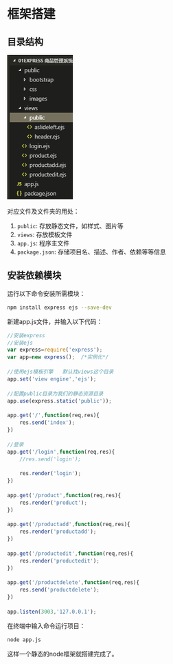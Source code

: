 # 框架搭建
## 目录结构
![](../assets/catalog.png)

对应文件及文件夹的用处：

1. `public`: 存放静态文件，如样式、图片等
2. `views`: 存放模板文件
3. `app.js`: 程序主文件
4. `package.json`: 存储项目名、描述、作者、依赖等等信息

## 安装依赖模块 

运行以下命令安装所需模块：

```sh
npm install express ejs --save-dev
```

新建app.js文件，并输入以下代码：

```js
//安装express
//安装ejs
var express=require('express');
var app=new express();  /*实例化*/

//使用ejs模板引擎   默认找views这个目录
app.set('view engine','ejs');

//配置public目录为我们的静态资源目录
app.use(express.static('public'));

app.get('/',function(req,res){
    res.send('index');
})

//登录
app.get('/login',function(req,res){
    //res.send('login');

    res.render('login');
})

app.get('/product',function(req,res){
    res.render('product');
})

app.get('/productadd',function(req,res){
    res.render('productadd');
})

app.get('/productedit',function(req,res){
    res.render('productedit');
})

app.get('/productdelete',function(req,res){
    res.send('productdelete');
})

app.listen(3003,'127.0.0.1');
```

在终端中输入命令运行项目：

```sh
node app.js
```

这样一个静态的node框架就搭建完成了。
